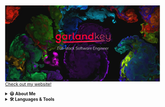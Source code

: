 <a href="https://garlandkey.com" target="blank"><img align="center" src="https://github.com/GarlandKey/creative-content/blob/main/banner.webp" alt="Garland Key, Full Stack Software Engineer" /></a>
<a href="https://garlandkey.com" target="blank">Check out my website!</a>

<details>
  <summary><b>😃 About Me</b></summary>
    <p>
      <blockquote>
Hi there 👋🏼

I'm a full stack software engineer with an artistic side! 🦄

I have a passion for cryptography, decenctralization and privacy.

When I'm afk, I like making things. You might find me at my local <a href="https://archreactor.org/" target="blank">makerspace</a>. I'm forever building new gadgets, learning new technologies and using that knowledge to build art, gadgets, software or structures.

</blockquote>
  
  </p>
</details>


<details>
  <summary><b>🛠️ Languages & Tools</b></summary>
  <p align="right" width="350">
    
| Category | Skills |
|-----|-------|
| Languages | <a href="https://www.cprogramming.com/" target="_blank" rel="noreferrer"><img src="https://github.com/GarlandKey/creative-content/blob/main/c.svg" alt="c" height="40"/></a> <a href="https://developer.mozilla.org/en-US/docs/Web/JavaScript" target="_blank" rel="noreferrer"><img src="https://github.com/GarlandKey/creative-content/blob/main/javascript.svg" alt="javascript" height="40"/></a> <a href="https://www.typescriptlang.org/" target="_blank" rel="noreferrer"><img src="https://github.com/GarlandKey/creative-content/blob/main/typescript.svg" alt="typescript" height="40"/></a> |
| Frontend | <a href="https://www.w3schools.com/css/" target="_blank" rel="noreferrer"><img src="https://github.com/GarlandKey/creative-content/blob/main/css.svg" alt="css3" height="40"/></a> <a href="https://www.w3.org/html/" target="_blank" rel="noreferrer"><img src="https://github.com/GarlandKey/creative-content/blob/main/html.svg" alt="html5" height="40"/></a> <a href="https://reactjs.org/" target="_blank" rel="noreferrer"><img src="https://github.com/GarlandKey/creative-content/blob/main/react.svg" alt="react" height="40"/></a> <a href="https://nextjs.org/" target="_blank" rel="noreferrer"><img src="https://github.com/GarlandKey/creative-content/blob/main/next.svg" alt="nextjs" height="40"/></a> |
| Backend | <a href="https://nodejs.org" target="_blank" rel="noreferrer"> <img src="https://github.com/GarlandKey/creative-content/blob/main/nodejs.svg" alt="nodejs" height="40"/></a> <a href="https://expressjs.com/" target="_blank" rel="noreferrer"> <img src="https://github.com/GarlandKey/creative-content/blob/main/express.svg" alt="expressjs" height="40"/></a> |
| Database | <a href="https://www.mongodb.com/" target="_blank" rel="noreferrer"><img src="https://github.com/GarlandKey/creative-content/blob/main/mongodb.svg" alt="mongodb" height="40"/></a> <a href="https://www.postgresql.org" target="_blank" rel="noreferrer"><img src="https://github.com/GarlandKey/creative-content/blob/main/postgresql.svg" alt="postgresql" height="40"/></a> |
| DevOps | <a href="https://www.gnu.org/software/bash/" target="_blank" rel="noreferrer"><img src="https://github.com/GarlandKey/creative-content/blob/main/bash.svg" alt="bash" height="40"/></a> <a href="https://www.docker.com/" target="_blank" rel="noreferrer"><img src="https://github.com/GarlandKey/creative-content/blob/main/docker.svg" alt="docker" height="40"/></a> <a href="https://git-scm.com/" target="_blank" rel="noreferrer"><img src="https://github.com/GarlandKey/creative-content/blob/main/git.svg" alt="git" height="40"/></a> <a href="https://www.linux.org/" target="_blank" rel="noreferrer"><img src="https://github.com/GarlandKey/creative-content/blob/main/linux.svg" alt="linux" height="40"/></a> <a href="https://postman.com" target="_blank" rel="noreferrer"><img src="https://github.com/GarlandKey/creative-content/blob/main/postman.svg" alt="postman" height="40"/></a> |
| Design | <a href="https://www.blender.org/" target="_blank" rel="noreferrer"><img src="https://github.com/GarlandKey/creative-content/blob/main/blender.svg" alt="blender" height="40"/></a> <a href="https://www.figma.com/" target="_blank" rel="noreferrer"><img src="https://github.com/GarlandKey/creative-content/blob/main/figma.svg" alt="figma" height="40"/></a> <a href="https://www.adobe.com/in/products/illustrator.html" target="_blank" rel="noreferrer"><img src="https://github.com/GarlandKey/creative-content/blob/main/ai.svg" alt="illustrator" height="40"/></a> <a href="https://inkscape.org" target="_blank" rel="noreferrer"><img src="https://github.com/GarlandKey/creative-content/blob/main/inkscape.svg" alt="inkscape" height="40"/></a> <a href="https://krita.org" target="_blank" rel="noreferrer"><img src="https://github.com/GarlandKey/creative-content/blob/main/krita.svg" alt="krita" height="40"/></a> <a href="https://www.photoshop.com/en" target="_blank" rel="noreferrer"><img src="https://github.com/GarlandKey/creative-content/blob/main/ps.svg" alt="photoshop" height="40"/></a> |

  </p>
</details>
